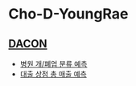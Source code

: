 # Cho-D-YoungRae

## [DACON](https://dacon.io/main)
- [병원 개/폐업 분류 예측](https://dacon.io/competitions/official/9565/overview/description/)
- [대출 상점 총 매출 예측](https://dacon.io/competitions/official/136/overview/)

